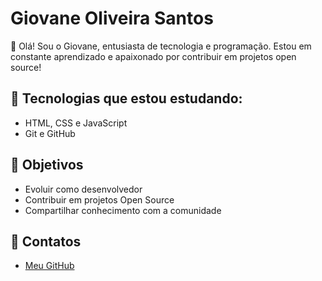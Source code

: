 # Giovane Oliveira Santos

👋 Olá! Sou o Giovane, entusiasta de tecnologia e programação. Estou em constante aprendizado e apaixonado por contribuir em projetos open source!

## 🚀 Tecnologias que estou estudando:
- HTML, CSS e JavaScript
- Git e GitHub

## 🌟 Objetivos
- Evoluir como desenvolvedor
- Contribuir em projetos Open Source
- Compartilhar conhecimento com a comunidade

## 🔗 Contatos
- [Meu GitHub](https://github.com/giovane-oliveira-santos)
